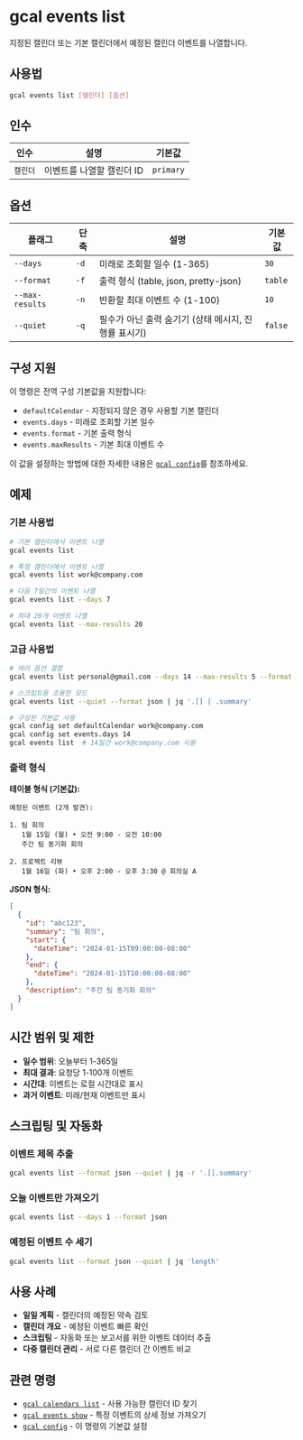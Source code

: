 # gcal events list

지정된 캘린더 또는 기본 캘린더에서 예정된 캘린더 이벤트를 나열합니다.

## 사용법

```bash
gcal events list [캘린더] [옵션]
```

## 인수

| 인수 | 설명 | 기본값 |
|------|------|--------|
| `캘린더` | 이벤트를 나열할 캘린더 ID | `primary` |

## 옵션

| 플래그 | 단축 | 설명 | 기본값 |
|--------|------|------|--------|
| `--days` | `-d` | 미래로 조회할 일수 (1-365) | `30` |
| `--format` | `-f` | 출력 형식 (table, json, pretty-json) | `table` |
| `--max-results` | `-n` | 반환할 최대 이벤트 수 (1-100) | `10` |
| `--quiet` | `-q` | 필수가 아닌 출력 숨기기 (상태 메시지, 진행률 표시기) | `false` |

## 구성 지원

이 명령은 전역 구성 기본값을 지원합니다:

- `defaultCalendar` - 지정되지 않은 경우 사용할 기본 캘린더
- `events.days` - 미래로 조회할 기본 일수
- `events.format` - 기본 출력 형식
- `events.maxResults` - 기본 최대 이벤트 수

이 값을 설정하는 방법에 대한 자세한 내용은 [`gcal config`](config.md)를 참조하세요.

## 예제

### 기본 사용법

```bash
# 기본 캘린더에서 이벤트 나열
gcal events list

# 특정 캘린더에서 이벤트 나열
gcal events list work@company.com

# 다음 7일간의 이벤트 나열
gcal events list --days 7

# 최대 20개 이벤트 나열
gcal events list --max-results 20
```

### 고급 사용법

```bash
# 여러 옵션 결합
gcal events list personal@gmail.com --days 14 --max-results 5 --format json

# 스크립트용 조용한 모드
gcal events list --quiet --format json | jq '.[] | .summary'

# 구성된 기본값 사용
gcal config set defaultCalendar work@company.com
gcal config set events.days 14
gcal events list  # 14일간 work@company.com 사용
```

### 출력 형식

**테이블 형식 (기본값):**
```
예정된 이벤트 (2개 발견):

1. 팀 회의
   1월 15일 (월) • 오전 9:00 - 오전 10:00
   주간 팀 동기화 회의

2. 프로젝트 리뷰
   1월 16일 (화) • 오후 2:00 - 오후 3:30 @ 회의실 A
```

**JSON 형식:**
```json
[
  {
    "id": "abc123",
    "summary": "팀 회의",
    "start": {
      "dateTime": "2024-01-15T09:00:00-08:00"
    },
    "end": {
      "dateTime": "2024-01-15T10:00:00-08:00"
    },
    "description": "주간 팀 동기화 회의"
  }
]
```

## 시간 범위 및 제한

- **일수 범위**: 오늘부터 1-365일
- **최대 결과**: 요청당 1-100개 이벤트
- **시간대**: 이벤트는 로컬 시간대로 표시
- **과거 이벤트**: 미래/현재 이벤트만 표시

## 스크립팅 및 자동화

### 이벤트 제목 추출
```bash
gcal events list --format json --quiet | jq -r '.[].summary'
```

### 오늘 이벤트만 가져오기
```bash
gcal events list --days 1 --format json
```

### 예정된 이벤트 수 세기
```bash
gcal events list --format json --quiet | jq 'length'
```

## 사용 사례

- **일일 계획** - 캘린더의 예정된 약속 검토
- **캘린더 개요** - 예정된 이벤트 빠른 확인
- **스크립팅** - 자동화 또는 보고서를 위한 이벤트 데이터 추출
- **다중 캘린더 관리** - 서로 다른 캘린더 간 이벤트 비교

## 관련 명령

- [`gcal calendars list`](calendars-list.md) - 사용 가능한 캘린더 ID 찾기
- [`gcal events show`](events-show.md) - 특정 이벤트의 상세 정보 가져오기
- [`gcal config`](config.md) - 이 명령의 기본값 설정